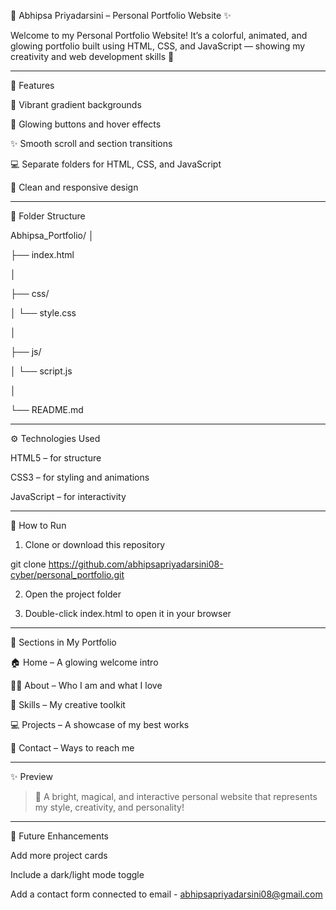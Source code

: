🌈 Abhipsa Priyadarsini – Personal Portfolio Website ✨

Welcome to my Personal Portfolio Website!
It’s a colorful, animated, and glowing portfolio built using HTML, CSS, and JavaScript — showing my creativity and web development skills 💫


---

💖 Features

🎨 Vibrant gradient backgrounds

🌟 Glowing buttons and hover effects

✨ Smooth scroll and section transitions

💻 Separate folders for HTML, CSS, and JavaScript

🌸 Clean and responsive design



---

📁 Folder Structure

Abhipsa_Portfolio/
│

├── index.html

│

├── css/

│   └── style.css

│

├── js/

│   └── script.js

│

└── README.md


---

⚙️ Technologies Used

HTML5 – for structure

CSS3 – for styling and animations

JavaScript – for interactivity



---

🚀 How to Run

1. Clone or download this repository

git clone https://github.com/abhipsapriyadarsini08-cyber/personal_portfolio.git


2. Open the project folder


3. Double-click index.html to open it in your browser




---

💫 Sections in My Portfolio

🏠 Home – A glowing welcome intro

💁‍♀️ About – Who I am and what I love

🧠 Skills – My creative toolkit

💻 Projects – A showcase of my best works

💌 Contact – Ways to reach me



---

✨ Preview

> 🌸 A bright, magical, and interactive personal website that represents my style, creativity, and personality!




---

💐 Future Enhancements

Add more project cards

Include a dark/light mode toggle

Add a contact form connected to email - abhipsapriyadarsini08@gmail.com

